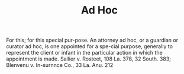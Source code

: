 ---
title: Ad Hoc
letter: A
permalink: "/definitions/bld-ad-hoc.html"
body: For this; for this special pur-pose. An attorney ad hoc, or a guardian or curator
  ad hoc, is one appointed for a spe-cial purpose, generally to represent the client
  or infant in the particular action in which the appointment is made. Sallier v.
  Rosteet, 108 La. 378, 32 South. 383; Blenvenu v. In-surnnce Co., 33 La. Anu. 212
published_at: '2018-07-07'
source: Black's Law Dictionary 2nd Ed (1910)
layout: post
---
